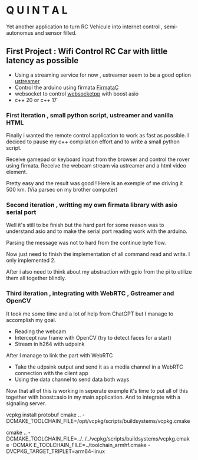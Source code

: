 # Q U I N T A L

Yet another application to turn RC Vehicule into internet control , semi-autonomus and sensor filled.

## First Project : Wifi Control RC Car with little latency as possible

* Using a streaming service for now , ustreamer seem to be a good option [ustreamer](https://github.com/pikvm/ustreamer)
* Control the arduino using firmata [FirmataC](https://github.com/grandsmarquis/FirmataC/tree/master)
* websocket to control [websocketpp](https://github.com/zaphoyd/websocketpp) with boost asio
* c++ 20 or c++ 17


### First iteration , small python script, ustreamer and vanilla HTML

Finally i wanted the remote control application to work as fast as possible. I deciced to pause my
c++ compilation effort and to write a small python script.

Receive gamepad or keyboard input from the browser and control the rover using firmata.
Receive the webcam stream via ustreamer and a html video element.

Pretty easy and the result was good ! Here is an exemple of me driving it 500 km. (Via parsec on my brother computer)


### Second iteration , writting my own firmata library with asio serial port

Well it's still to be finish but the hard part for some reason was to understand asio and to make the serial port
reading work with the arduino.

Parsing the message was not to hard from the continue byte flow.

Now just need to finish the implementation of all command read and write. I only implemented 2.

After i also need to think about my abstraction with gpio from the pi to utilize them all together blindly.

### Third iteration , integrating with WebRTC , Gstreamer and OpenCV


It took me some time and a lot of help from ChatGPT but I manage to accomplish my goal.

* Reading the webcam
* Intercept raw frame with OpenCV (try to detect faces for a start)
* Stream in h264 with udpsink

After I manage to link the part with WebRTC

* Take the udpsink output and send it as a media channel in a WebRTC connection with the client app
* Using the data channel to send data both ways

Now that all of this is working in seperate exemple it's time to put all of this together with boost::asio
in my main application. And to integrate with a signaling server.



 vcpkg install protobuf
cmake .. -DCMAKE_TOOLCHAIN_FILE=/opt/vcpkg/scripts/buildsystems/vcpkg.cmake


cmake .. -DCMAKE_TOOLCHAIN_FILE=../../../vcpkg/scripts/buildsystems/vcpkg.cmake -DCMAK
E_TOOLCHAIN_FILE=../toolchain_armhf.cmake -DVCPKG_TARGET_TRIPLET=arm64-linux
